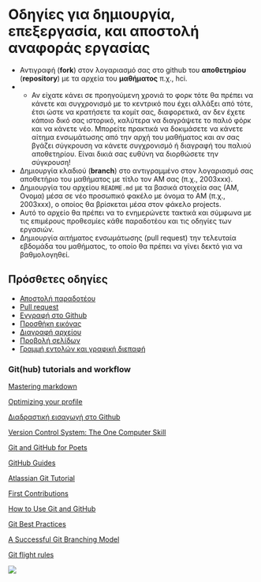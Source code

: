 # Οδηγίες για δημιουργία, επεξεργασία, και αποστολή αναφοράς εργασίας 

* Αντιγραφή (**fork**) στον λογαριασμό σας στο github του **αποθετηρίου** (**repository**) με τα αρχεία του **μαθήματος** π.χ., hci.
* * Αν είχατε κάνει σε προηγούμενη χρονιά το φορκ τότε θα πρέπει να κάνετε και συγχρονισμό με το κεντρικό που έχει αλλάξει από τότε, έτσι ώστε να κρατήσετε τα κομίτ σας, διαφορετικά, αν δεν έχετε κάποιο δικό σας ιστορικό, καλύτερα να διαγράψετε το παλιό φόρκ και να κάνετε νέο. Μπορείτε πρακτικά να δοκιμάσετε να κάνετε αίτημα ενσωμάτωσης από την αρχή του μαθήματος και αν σας βγάζει σύγκρουση να κάνετε συγχρονισμό ή διαγραφή του παλιού αποθετηρίου. Είναι δικιά σας ευθύνη να διορθώσετε την σύγκρουση!
* Δημιουργία κλαδιού (**branch**) στο αντιγραμμένο στον λογαριασμό σας αποθετήριο του μαθήματος με τίτλο τον ΑΜ σας (π.χ., 2003xxx).
* Δημιουργία του αρχείου `README.md` με τα βασικά στοιχεία σας (ΑΜ, Ονομα) μέσα σε νέο προσωπικό φακέλο με όνομα το ΑΜ (π.χ., 2003xxx), ο οποίος θα βρίσκεται μέσα στον φάκελο projects. 
* Αυτό το αρχείο θα πρέπει να το ενημερώνετε τακτικά και σύμφωνα με τις επιμέρους προθεσμίες κάθε παραδοτέου και τις οδηγίες των εργασιών.
* Δημιουργία αιτήματος ενσωμάτωσης (pull request) την τελευταία εβδομάδα του μαθήματος, το οποίο θα πρέπει να γίνει δεκτό για να βαθμολογηθεί.

## Πρόσθετες οδηγίες

* [Αποστολή παραδοτέου](https://courses-ionio.github.io/help/submit)
* [Pull request](https://courses-ionio.github.io/help/pullrequest/)
* [Εγγραφή στο Github](https://courses-ionio.github.io/help/register/)
* [Προσθήκη εικόνας](https://courses-ionio.github.io/help/image/)
* [Διαγραφή αρχείου](https://courses-ionio.github.io/help/delete/)
* [Προβολή σελίδων](https://courses-ionio.github.io/help/pages/)
* [Γραμμή εντολών και γραφική διεπαφή](https://courses-ionio.github.io/help/cli/)

### Git(hub) tutorials and workflow

[Mastering markdown](https://guides.github.com/features/mastering-markdown/)

[Optimizing your profile](https://github.community/t/optimizing-your-github-profile/)

[Διαδραστική εισαγωγή στο Github](https://github.com/marketplace/github-learning-lab)

[Version Control System: The One Computer Skill](https://ambrevar.xyz/vcs/index.html)

[Git and GitHub for Poets](https://www.youtube.com/watch?v=BCQHnlnPusY)

[GitHub Guides](https://guides.github.com)

[Atlassian Git Tutorial](https://www.atlassian.com/git)

[First Contributions](https://github.com/firstcontributions/first-contributions)

[How to Use Git and GitHub](https://www.udacity.com/course/ud775)

[Git Best Practices](https://sethrobertson.github.io/GitBestPractices/)

[A Successful Git Branching Model](http://nvie.com/posts/a-successful-git-branching-model/)

[Git flight rules](https://github.com/k88hudson/git-flight-rules)

![](https://imgs.xkcd.com/comics/git.png?raw=true)

